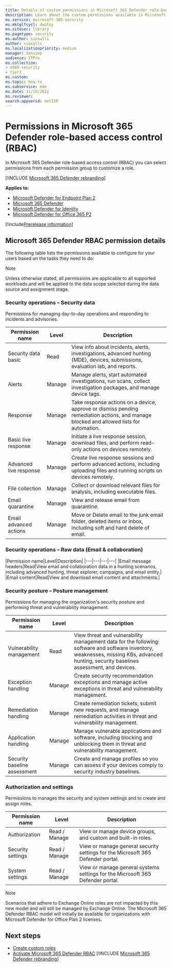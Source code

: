 ```yaml
---
title: Details of custom permissions in Microsoft 365 Defender role-based access control (RBAC)
description: Learn about the custom permissions available in Microsoft 365 Defender Security role-based access control (RBAC)
ms.service: microsoft-365-security
ms.mktglfcycl: deploy
ms.sitesec: library
ms.pagetype: security
ms.author: siosulli
author: siosulli
ms.localizationpriority: medium
manager: dansimp
audience: ITPro
ms.collection:
- m365-security
- tier3
ms.custom:
ms.topic: how-to
ms.subservice: mde
ms.date: 11/10/2022
ms.reviewer:
search.appverid: met150
---
```


# Permissions in Microsoft 365 Defender role-based access control (RBAC)

In Microsoft 365 Defender role-based access control (RBAC) you can select permissions from each permission group to customize a role.

[!INCLUDE [Microsoft 365 Defender rebranding](../../includes/microsoft-defender.md)]

**Applies to:**

- [Microsoft Defender for Endpoint Plan 2](https://go.microsoft.com/fwlink/?linkid=2154037)
- [Microsoft 365 Defender](https://go.microsoft.com/fwlink/?linkid=2118804)
- [Microsoft Defender for Identity](https://go.microsoft.com/fwlink/?LinkID=2198108)
- [Microsoft Defender for Office 365 P2](https://go.microsoft.com/fwlink/?LinkID=2158212)

[!include[Prerelease information](../../includes/prerelease.md)]

## Microsoft 365 Defender RBAC permission details

The following table lists the permissions available to configure for your users based on the tasks they need to do:

> [!NOTE]
> Unless otherwise stated, all permissions are applicable to all supported workloads and will be applied to the data scope selected during the data source and assignment stage.

### Security operations – Security data

Permissions for managing day-to-day operations and responding to incidents and advisories.

|Permission name|Level|Description|
|---|---|---|
|Security data basic|Read|View info about incidents, alerts, investigations, advanced hunting (MDE), devices, submissions, evaluation lab, and reports.|
|Alerts|Manage|Manage alerts, start automated investigations, run scans, collect investigation packages, and manage device tags.|
|Response|Manage|Take response actions on a device, approve or dismiss pending remediation actions, and manage blocked and allowed lists for automation.|
|Basic live response|Manage|Initiate a live response session, download files, and perform read-only actions on devices remotely.|
|Advanced live response|Manage|Create live response sessions and perform advanced actions, including uploading files and running scripts on devices remotely.|
|File collection|Manage|Collect or download relevant files for analysis, including executable files.|
|Email quarantine|Manage|View and release email from quarantine.|
|Email advanced actions|Manage|Move or Delete email to the junk email folder, deleted items or inbox, including soft and hard delete of email.|

### Security operations – Raw data (Email & collaboration)

|Permission name|Level|Description|
|---|---|---|---|
|Email message headers|Read|View email and collaboration data in a hunting scenarios, including advanced hunting, threat explorer, campaigns, and email entity.|
|Email content|Read|View and download email content and attachments.|

### Security posture – Posture management

Permissions for managing the organization's security posture and performing threat and vulnerability management.

|Permission name|Level|Description|
|---|---|---|
|Vulnerability management|Read|View threat and vulnerability management data for the following: software and software inventory, weaknesses, missing KBs, advanced hunting, security baselines assessment, and devices.|
|Exception handling|Manage|Create security recommendation exceptions and manage active exceptions in threat and vulnerability management.|
|Remediation handling|Manage|Create remediation tickets, submit new requests, and manage remediation activities in threat and vulnerability management.|
|Application handling|Manage|Manage vulnerable applications and software, including blocking and unblocking them in threat and vulnerability management.|
|Security baseline assessment|Manage|Create and manage profiles so you can assess if your devices comply to security industry baselines.|

### Authorization and settings

Permissions to manages the security and system settings and to create and assign roles.

|Permission name|Level|Description|
|---|---|---|
|Authorization|Read / Manage|View or manage device groups, and custom and built-in roles.|
|Security settings|Read / Manage|View or manage general security settings for the Microsoft 365 Defender portal.|
|System settings|Read / Manage|View or manage general systems settings for the Microsoft 365 Defender portal.|

> [!NOTE]
> Scenarios that adhere to Exchange Online roles are not impacted by this new model and will still be managed by Exchange Online. The Microsoft 365 Defender RBAC model will initially be available for organizations with Microsoft Defender for Office Plan 2 licenses.

## Next steps

- [Create custom roles](create-custom-rbac-roles.md)
- [Activate Microsoft 365 Defender RBAC](activate-defender-rbac.md)
[!INCLUDE [Microsoft 365 Defender rebranding](../../includes/defender-m3d-techcommunity.md)]
